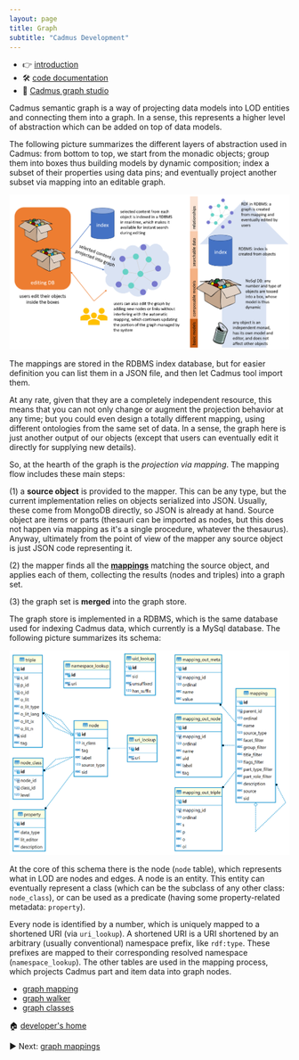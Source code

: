 ```yaml
---
layout: page
title: Graph
subtitle: "Cadmus Development"
---
```


- 👉 [introduction](https://cadmus.fusi-soft.com/#/docs/semantic-graph)
- 🛠️ [code documentation](https://github.com/vedph/cadmus-graph/blob/master/docs/index.md)
- 💼 [Cadmus graph studio](https://cadmus-graph-studio.fusi-soft.com)

Cadmus semantic graph is a way of projecting data models into LOD entities and connecting them into a graph. In a sense, this represents a higher level of abstraction which can be added on top of data models.

The following picture summarizes the different layers of abstraction used in Cadmus: from bottom to top, we start from the monadic objects; group them into boxes thus building models by dynamic composition; index a subset of their properties using data pins; and eventually project another subset via mapping into an editable graph.

![graph architecture](../../../img/cadmus/graph/graph-architecture.png)

The mappings are stored in the RDBMS index database, but for easier definition you can list them in a JSON file, and then let Cadmus tool import them.

At any rate, given that they are a completely independent resource, this means that you can not only change or augment the projection behavior at any time; but you could even design a totally different mapping, using different ontologies from the same set of data. In a sense, the graph here is just another output of our objects (except that users can eventually edit it directly for supplying new details).

So, at the hearth of the graph is the _projection via mapping_. The mapping flow includes these main steps:

(1) a **source object** is provided to the mapper. This can be any type, but the current implementation relies on objects serialized into JSON. Usually, these come from MongoDB directly, so JSON is already at hand. Source object are items or parts (thesauri can be imported as nodes, but this does not happen via mapping as it's a single procedure, whatever the thesaurus). Anyway, ultimately from the point of view of the mapper any source object is just JSON code representing it.

(2) the mapper finds all the **[mappings](graph-mappings.md)** matching the source object, and applies each of them, collecting the results (nodes and triples) into a graph set.

(3) the graph set is **merged** into the graph store.

The graph store is implemented in a RDBMS, which is the same database used for indexing Cadmus data, which currently is a MySql database. The following picture summarizes its schema:

![graph schema](../../../img/cadmus/graph/graph-schema.png)

At the core of this schema there is the node (`node` table), which represents what in LOD are nodes and edges. A node is an entity. This entity can eventually represent a class (which can be the subclass of any other class: `node_class`), or can be used as a predicate (having some property-related metadata: `property`).

Every node is identified by a number, which is uniquely mapped to a shortened URI (via `uri_lookup`). A shortened URI is a URI shortened by an arbitrary (usually conventional) namespace prefix, like `rdf:type`. These prefixes are mapped to their corresponding resolved namespace (`namespace_lookup`). The other tables are used in the mapping process, which projects Cadmus part and item data into graph nodes.

- [graph mapping](graph-mappings.md)
- [graph walker](graph-walker.md)
- [graph classes](graph-classes.md)

🏠 [developer's home](../toc.md)

▶️ Next: [graph mappings](graph-mappings.md)
